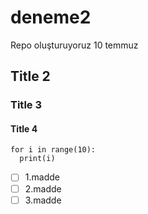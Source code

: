 # deneme2
Repo oluşturuyoruz 10 temmuz

## Title 2
### Title 3
#### Title 4

    for i in range(10):
      print(i)


- [ ] 1.madde
- [ ] 2.madde
- [ ] 3.madde
